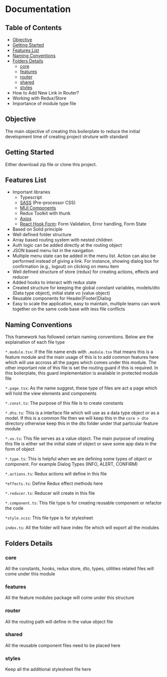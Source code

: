 # Documentation

## Table of Contents

- [Objective](#objective)
- [Getting Started](#getting-started)
- [Features List](#features-list)
- [Naming Conventions](#naming-conventions)
- [Folders Details](#folders-details)
  - [core](#core)
  - [features](#features)
  - [router](#router)
  - [shared](#shared)
  - [styles](#styles)
- How to Add New Link in Router?
- Working with Redux/Store
- Importance of module type file


## Objective

The main objective of creating this boilerplate to reduce the initial development time of creating project struture with standard


## Getting Started

Either download zip file or clone this project.

## Features List

- Important libraries
    - Typescript
    - [SASS](https://sass-lang.com/documentation/syntax/) (Pre-processor CSS)
    - [MUI Components](https://mui.com/material-ui/all-components/)
    - Redux Toolkit with thunk
    - [Axios](https://axios-http.com/docs/intro)
    - [React Hook Form](https://react-hook-form.com/): Form Validation, Error handling, Form State
- Based on Solid principle
- Well defined folder structure
- Array based routing system with nested children
- Auth logic can be added directly at the routing object
- JSON based menu list in the navigation
- Multiple menu state can be added in the menu list. Action can also be performed instead of giving a link. For instance, showing dialog box for confirmation (e.g., logout) on clicking on menu item
- Well defined structure of store (redux) for creating actions, effects and reducer
- Added hooks to interact with redux state
- Created structure for keeping the global constant variables, models/dto (Data type object), initial state vo (value object)
- Reusable components for Header|Footer|Dialog
- Easy to scale the application, easy to maintain, multiple teams can work together on the same code base with less file conflicts

## Naming Conventions

This framework has followed certain naming conventions. Below are the explaination of each file type

`*.module.tsx`: If the file name ends with `.module.tsx` that means this is a feature module and the main usage of this is to add common features here which will use accross all the pages which comes under this module. The other important role of this file is set the routing guard if this is required. In this boilerplate, this guard implementation is available in protected module file

`*.page.tsx`: As the name suggest, these type of files are act a page which will hold the view elements and components

`*.const.ts`: The purpose of this file is to create constants

`*.dto.ts`: This is a interface file which will use as a data type object or as a model. If this is a common file then we will keep this in the `core > dto` directory otherwise keep this in the dto folder under that particular feature module

`*.vo.ts`: This file serves as a value object. The main purpose of creating this file is either set the initial state of object or save some app data in the form of object

`*.type.ts`: This is helpful when we are defining some types of object or component. For example Dialog Types (INFO, ALERT, CONFIRM)

`*.actions.ts`: Redux actions will define in this file

`*effects.ts`: Define Redux effect methods here

`*.reducer.ts`: Reducer will create in this file

`*.component.ts`: This file type is for creating reusable component or refactor the code

`*style.scss`: This file type is for stylesheet

`index.ts`: All the folder will have index file which will export all the modules

## Folders Details

### core

All the constants, hooks, redux store, dto, types, utilities related files will come under this module

### features

All the feature modules package will come under this structure

### router

All the routing path will define in the value object file

### shared

All the reusable component files need to be placed here

### styles

Keep all the additional stylesheet file here